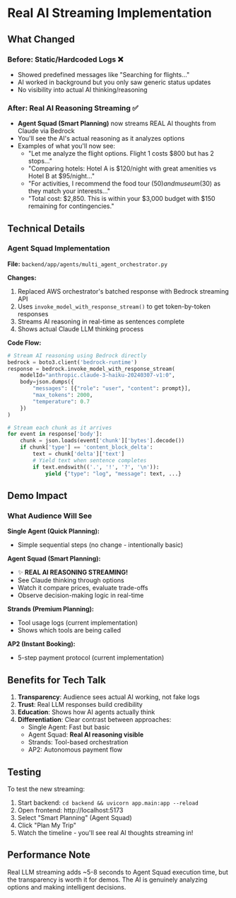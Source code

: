 # Real AI Streaming Implementation

## What Changed

### Before: Static/Hardcoded Logs ❌
- Showed predefined messages like "Searching for flights..."
- AI worked in background but you only saw generic status updates
- No visibility into actual AI thinking/reasoning

### After: Real AI Reasoning Streaming ✅
- **Agent Squad (Smart Planning)** now streams REAL AI thoughts from Claude via Bedrock
- You'll see the AI's actual reasoning as it analyzes options
- Examples of what you'll now see:
  - "Let me analyze the flight options. Flight 1 costs $800 but has 2 stops..."
  - "Comparing hotels: Hotel A is $120/night with great amenities vs Hotel B at $95/night..."
  - "For activities, I recommend the food tour ($50) and museum ($30) as they match your interests..."
  - "Total cost: $2,850. This is within your $3,000 budget with $150 remaining for contingencies."

## Technical Details

### Agent Squad Implementation
**File:** `backend/app/agents/multi_agent_orchestrator.py`

**Changes:**
1. Replaced AWS orchestrator's batched response with Bedrock streaming API
2. Uses `invoke_model_with_response_stream()` to get token-by-token responses
3. Streams AI reasoning in real-time as sentences complete
4. Shows actual Claude LLM thinking process

**Code Flow:**
```python
# Stream AI reasoning using Bedrock directly
bedrock = boto3.client('bedrock-runtime')
response = bedrock.invoke_model_with_response_stream(
    modelId="anthropic.claude-3-haiku-20240307-v1:0",
    body=json.dumps({
        "messages": [{"role": "user", "content": prompt}],
        "max_tokens": 2000,
        "temperature": 0.7
    })
)

# Stream each chunk as it arrives
for event in response['body']:
    chunk = json.loads(event['chunk']['bytes'].decode())
    if chunk['type'] == 'content_block_delta':
        text = chunk['delta']['text']
        # Yield text when sentence completes
        if text.endswith(('.', '!', '?', '\n')):
            yield {"type": "log", "message": text, ...}
```

## Demo Impact

### What Audience Will See

**Single Agent (Quick Planning):**
- Simple sequential steps (no change - intentionally basic)

**Agent Squad (Smart Planning):**
- ✨ **REAL AI REASONING STREAMING!**
- See Claude thinking through options
- Watch it compare prices, evaluate trade-offs
- Observe decision-making logic in real-time

**Strands (Premium Planning):**
- Tool usage logs (current implementation)
- Shows which tools are being called

**AP2 (Instant Booking):**
- 5-step payment protocol (current implementation)

## Benefits for Tech Talk

1. **Transparency**: Audience sees actual AI working, not fake logs
2. **Trust**: Real LLM responses build credibility
3. **Education**: Shows how AI agents actually think
4. **Differentiation**: Clear contrast between approaches:
   - Single Agent: Fast but basic
   - Agent Squad: **Real AI reasoning visible**
   - Strands: Tool-based orchestration
   - AP2: Autonomous payment flow

## Testing

To test the new streaming:
1. Start backend: `cd backend && uvicorn app.main:app --reload`
2. Open frontend: http://localhost:5173
3. Select "Smart Planning" (Agent Squad)
4. Click "Plan My Trip"
5. Watch the timeline - you'll see real AI thoughts streaming in!

## Performance Note

Real LLM streaming adds ~5-8 seconds to Agent Squad execution time, but the transparency is worth it for demos. The AI is genuinely analyzing options and making intelligent decisions.
